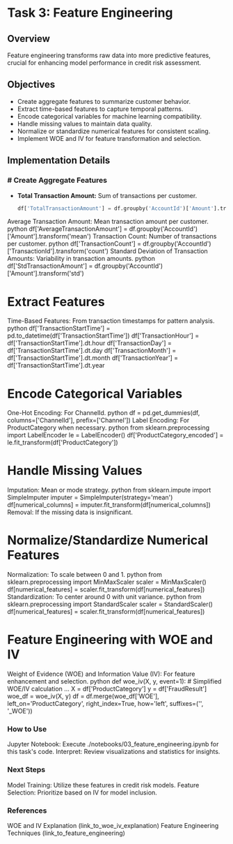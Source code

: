 # Task 3: Feature Engineering

## Overview
Feature engineering transforms raw data into more predictive features, crucial for enhancing model performance in credit risk assessment.

## Objectives

- Create aggregate features to summarize customer behavior.
- Extract time-based features to capture temporal patterns.
- Encode categorical variables for machine learning compatibility.
- Handle missing values to maintain data quality.
- Normalize or standardize numerical features for consistent scaling.
- Implement WOE and IV for feature transformation and selection.

## Implementation Details

### # Create Aggregate Features
- **Total Transaction Amount:** Sum of transactions per customer.
  ```python
  df['TotalTransactionAmount'] = df.groupby('AccountId')['Amount'].transform('sum')
Average Transaction Amount: Mean transaction amount per customer.
python
df['AverageTransactionAmount'] = df.groupby('AccountId')['Amount'].transform('mean')
Transaction Count: Number of transactions per customer.
python
df['TransactionCount'] = df.groupby('AccountId')['TransactionId'].transform('count')
Standard Deviation of Transaction Amounts: Variability in transaction amounts.
python
df['StdTransactionAmount'] = df.groupby('AccountId')['Amount'].transform('std')

# Extract Features
Time-Based Features: From transaction timestamps for pattern analysis.
python
df['TransactionStartTime'] = pd.to_datetime(df['TransactionStartTime'])
df['TransactionHour'] = df['TransactionStartTime'].dt.hour
df['TransactionDay'] = df['TransactionStartTime'].dt.day
df['TransactionMonth'] = df['TransactionStartTime'].dt.month
df['TransactionYear'] = df['TransactionStartTime'].dt.year

# Encode Categorical Variables
One-Hot Encoding: For ChannelId.
python
df = pd.get_dummies(df, columns=['ChannelId'], prefix=['Channel'])
Label Encoding: For ProductCategory when necessary.
python
from sklearn.preprocessing import LabelEncoder
le = LabelEncoder()
df['ProductCategory_encoded'] = le.fit_transform(df['ProductCategory'])

# Handle Missing Values
Imputation: Mean or mode strategy.
python
from sklearn.impute import SimpleImputer
imputer = SimpleImputer(strategy='mean')
df[numerical_columns] = imputer.fit_transform(df[numerical_columns])
Removal: If the missing data is insignificant.

# Normalize/Standardize Numerical Features
Normalization: To scale between 0 and 1.
python
from sklearn.preprocessing import MinMaxScaler
scaler = MinMaxScaler()
df[numerical_features] = scaler.fit_transform(df[numerical_features])
Standardization: To center around 0 with unit variance.
python
from sklearn.preprocessing import StandardScaler
scaler = StandardScaler()
df[numerical_features] = scaler.fit_transform(df[numerical_features])

# Feature Engineering with WOE and IV
Weight of Evidence (WOE) and Information Value (IV): For feature enhancement and selection.
python
def woe_iv(X, y, event=1):
    # Simplified WOE/IV calculation
    ...
X = df['ProductCategory']
y = df['FraudResult']
woe_df = woe_iv(X, y)
df = df.merge(woe_df['WOE'], left_on='ProductCategory', right_index=True, how='left', suffixes=('', '_WOE'))

### How to Use
Jupyter Notebook: Execute ./notebooks/03_feature_engineering.ipynb for this task's code.
Interpret: Review visualizations and statistics for insights.

### Next Steps
Model Training: Utilize these features in credit risk models.
Feature Selection: Prioritize based on IV for model inclusion.

### References
WOE and IV Explanation (link_to_woe_iv_explanation)
Feature Engineering Techniques (link_to_feature_engineering)

```
